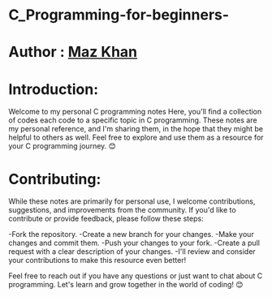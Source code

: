 # C_Programming-for-beginners-
# Author : [Maz Khan](https://github.com/Mazkhan99)

# Introduction:
Welcome to my personal C programming notes Here, you'll find a collection of codes each code to a specific topic in C programming. These notes are my personal reference, and I'm sharing them, in the hope that they might be helpful to others as well. Feel free to explore and use them as a resource for your C programming journey. 😊

# Contributing:
While these notes are primarily for personal use, I welcome contributions, suggestions, and improvements from the community. If you'd like to contribute or provide feedback, please follow these steps:

-Fork the repository.
-Create a new branch for your changes.
-Make your changes and commit them.
-Push your changes to your fork.
-Create a pull request with a clear description of your changes.
-I'll review and consider your contributions to make this resource even better!

Feel free to reach out if you have any questions or just want to chat about C programming. Let's learn and grow together in the world of coding! 😊


